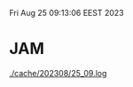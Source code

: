 Fri Aug 25 09:13:06 EEST 2023
# JAM
<a href='./cache/202308/25_09.log'>./cache/202308/25_09.log</a>
